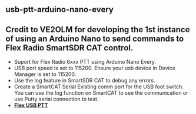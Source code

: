 usb-ptt-arduino-nano-every
----------

Credit to VE2OLM for developing the 1st instance of using an Arduino Nano to send commands to Flex Radio SmartSDR CAT control.  
----------
* Suport for Flex Radio 6xxx PTT using Arduino Nano Every.    
* USB port speed is set to 115200.  Ensure your usb device in Device Manager is set to 115200.
* Use the log feature in SmartSDR CAT to debug any errors.   
* Create a SmartCAT Serial Existing comm port for the USB foot switch.  You can use the log function on SmartCAT to see the communication or use Putty serial connection to test. 
* **[Flex USB PTT](https://github.com/w8be/usb-ptt-arduino-nano-every/tree/main/flexRadio-usb-ptt.ino)**
